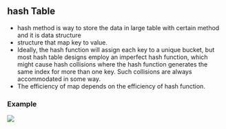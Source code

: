 ## hash Table
- hash method is way to store the data in large table with certain method and it is data structure 
- structure that map key to value.
- Ideally, the hash function will assign each key to a unique bucket, but most hash table designs employ an imperfect hash function, which might cause hash collisions where the hash function generates the same index for more than one key. Such collisions are always accommodated in some way.
- The efficiency of map depends on the efficiency of hash function.

### Example

![](https://www.geeksforgeeks.org/wp-content/uploads/HashingDataStructure-min-768x384.png)
